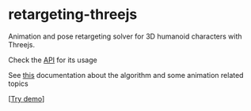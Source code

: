 # retargeting-threejs
 
Animation and pose retargeting solver for 3D humanoid characters with Threejs.

Check the [API](docs/CodeReadme.md) for its usage

See [this](docs/Algorithm.md) documentation about the algorithm and some animation related topics

[[Try demo](https://webglstudio.org/demos/retargeting-threejs/)]

